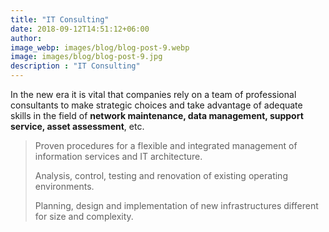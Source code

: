 ```yaml
---
title: "IT Consulting"
date: 2018-09-12T14:51:12+06:00
author:
image_webp: images/blog/blog-post-9.webp
image: images/blog/blog-post-9.jpg
description : "IT Consulting"
---
```


In the new era it is vital that companies rely on a team of professional consultants to make strategic choices and take advantage of adequate skills in the field of **network maintenance, data management, support service, asset assessment**, etc.

> Proven procedures for a flexible and integrated management of information services and IT architecture.
> 
> Analysis, control, testing and renovation of existing operating environments.
> 
> Planning, design and implementation of new infrastructures different for size and complexity.
